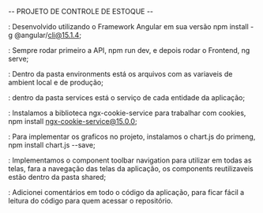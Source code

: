 -- PROJETO DE CONTROLE DE ESTOQUE --

: Desenvolvido utilizando o Framework Angular em sua versão npm install -g @angular/cli@15.1.4;

: Sempre rodar primeiro a API, npm run dev, e depois rodar o Frontend, ng serve;

: Dentro da pasta environments está os arquivos com as variaveis de ambient local e de produção;

: dentro da pasta services está o serviço de cada entidade da aplicação;

: Instalamos a biblioteca ngx-cookie-service para trabalhar com cookies, npm install ngx-cookie-service@15.0.0;

: Para implementar os graficos no projeto, instalamos o chart.js do primeng, npm install chart.js --save;

: Implementamos o component toolbar navigation para utilizar em todas as telas, fara a navegação das telas da aplicação, os components reutilizaveis estão dentro da pasta shared;

: Adicionei comentários em todo o código da aplicação, para ficar fácil a leitura do código para quem acessar o repositório.
